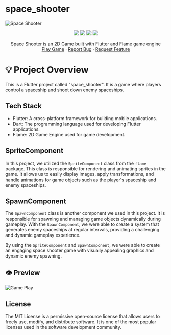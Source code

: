 # space_shooter
![Space Shooter](https://socialify.git.ci/phanatagama/space_shooter/image?description=1&font=KoHo&forks=1&issues=1&pattern=Overlapping%20Hexagons&pulls=1&stargazers=1&theme=Auto)

<p align="center">
<img src="https://img.shields.io/badge/Flutter-02569B?style=for-the-badge&logo=flutter&logoColor=white"/>
<img src="https://img.shields.io/badge/Dart-0175C2?style=for-the-badge&logo=dart&logoColor=white"/>
<img src="https://img.shields.io/badge/Flame-F55252?style=for-the-badge&logo=flame&logoColor=white"/>
<img src="https://img.shields.io/badge/Visual_Studio_Code-007ACC?style=for-the-badge&logo=visualstudiocode&logoColor=white"/>
</p>
<p align="center">
    Space Shooter is an 2D Game built with Flutter and Flame game engine
    <br />
    <a href="https://phanatagama.github.io/space_shooter">Play Game</a>
    ·
    <a href="https://github.com/phanatagama/space_shooter/issues/new">Report Bug</a>
    ·
    <a href="https://github.com/phanatagama/space_shooter/issues/new">Request Feature</a>
  </p>

# 💡 Project Overview

This is a Flutter project called "space_shooter". It is a game where players control a spaceship and shoot down enemy spaceships.

## Tech Stack

- Flutter: A cross-platform framework for building mobile applications.
- Dart: The programming language used for developing Flutter applications.
- Flame: 2D Game Engine used for game development.

## SpriteComponent

In this project, we utilized the `SpriteComponent` class from the `flame` package. This class is responsible for rendering and animating sprites in the game. It allows us to easily display images, apply transformations, and handle animations for game objects such as the player's spaceship and enemy spaceships.

## SpawnComponent

The `SpawnComponent` class is another component we used in this project. It is responsible for spawning and managing game objects dynamically during gameplay. With the `SpawnComponent`, we were able to create a system that generates enemy spaceships at regular intervals, providing a challenging and dynamic gameplay experience.

By using the `SpriteComponent` and `SpawnComponent`, we were able to create an engaging space shooter game with visually appealing graphics and dynamic enemy spawning.

## 👁️ Preview
![Game Play](https://github.com/phanatagama/space_shooter/assets/48324618/87bc740c-a4f3-4c79-8c9d-b6cd6c3da06f)
## License

The MIT License is a permissive open-source license that allows users to freely use, modify, and distribute software. It is one of the most popular licenses used in the software development community.